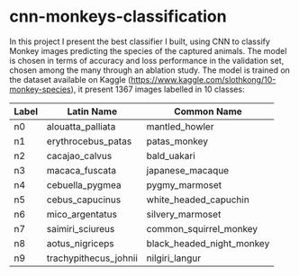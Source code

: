 # cnn-monkeys-classification
In this project I present the best classifier I built, using CNN to classify Monkey images predicting the species of the captured animals. The model is chosen in terms of accuracy and loss performance in the validation set, chosen among the many through an ablation study.
The model is trained on the dataset available on Kaggle (https://www.kaggle.com/slothkong/10-monkey-species), it present 1367 images labelled in 10 classes:

| Label | Latin Name            | Common Name               |
|-------|-----------------------|---------------------------|
| n0    | alouatta_palliata     | mantled_howler            |
| n1    | erythrocebus_patas    | patas_monkey              |
| n2    | cacajao_calvus        | bald_uakari               |
| n3    | macaca_fuscata        | japanese_macaque          |
| n4    | cebuella_pygmea       | pygmy_marmoset            |
| n5    | cebus_capucinus       | white_headed_capuchin     |
| n6    | mico_argentatus       | silvery_marmoset          |
| n7    | saimiri_sciureus      | common_squirrel_monkey    |
| n8    | aotus_nigriceps       | black_headed_night_monkey |
| n9    | trachypithecus_johnii | nilgiri_langur            |


